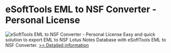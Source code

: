 # eSoftTools EML to NSF Converter - Personal License
![eSoftTools EML to NSF Converter - Personal License](https://mycommerce.akamaized.net/api/pimages/P300877022/BIG/300877022.GIF)
Easy and quick solution to export EML to NSF Lotus Notes Database with eSoftTools EML to NSF Converter.
[>> Detailed information](https://secure.shareit.com/shareit/product.html?productid=300877022&affiliateid=200057808)